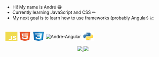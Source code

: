 
- Hi! My name is André 😁
- Currently learning JavaScript and CSS ✏
- My next goal is to learn how to use frameworks (probably Angular) 📈

<div style="display: inline_block;margin: 20;" margin="20"><br>
  <img align="center" alt="Andre-Js" height="30" width="40" src="https://raw.githubusercontent.com/devicons/devicon/master/icons/javascript/javascript-plain.svg"> 
  <img align="center" alt="Andre-HTML" height="30" width="40" src="https://raw.githubusercontent.com/devicons/devicon/master/icons/html5/html5-original.svg">
  <img align="center" alt="Andre-CSS" height="30" width="40" src="https://raw.githubusercontent.com/devicons/devicon/master/icons/css3/css3-original.svg">
  <img align="center" alt="Andre-Angular" height="30" width="40" src="https://cdn.jsdelivr.net/gh/devicons/devicon/icons/angularjs/angularjs-plain.svg">
  <img align="center" alt="Andre-Python" height="30" width="40" src="https://raw.githubusercontent.com/devicons/devicon/master/icons/python/python-original.svg">
</div>
<br>


<div align="center">
  <a href="https://andreluisloureiro.github.io/">
  <img height="160em" src="https://github-readme-stats.vercel.app/api?username=andreluisloureiro&show_icons=true&theme=dark&include_all_commits=true&count_private=true"/>
  <img height="160em" src="https://github-readme-stats.vercel.app/api/top-langs/?username=andreluisloureiro&layout=compact&langs_count=7&theme=dark"/>
</div>



